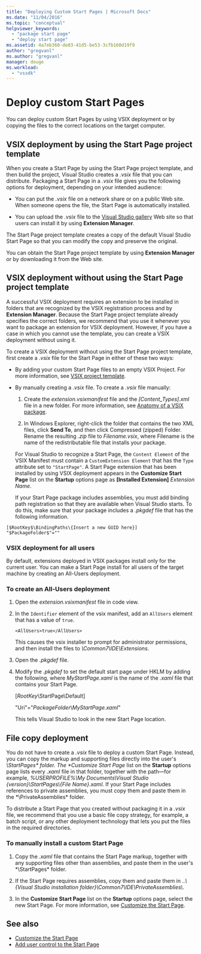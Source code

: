 ```yaml
---
title: "Deploying Custom Start Pages | Microsoft Docs"
ms.date: "11/04/2016"
ms.topic: "conceptual"
helpviewer_keywords:
  - "package start page"
  - "deploy start page"
ms.assetid: 4a7eb360-de83-41d5-be53-3cfb160d19f9
author: "gregvanl"
ms.author: "gregvanl"
manager: douge
ms.workload:
  - "vssdk"
---
```

# Deploy custom Start Pages

You can deploy custom Start Pages by using VSIX deployment or by copying the files to the correct locations on the target computer.

## VSIX deployment by using the Start Page project template

When you create a Start Page by using the Start Page project template, and then build the project, Visual Studio creates a *.vsix* file that you can distribute. Packaging a Start Page in a *.vsix* file gives you the following options for deployment, depending on your intended audience:

-   You can put the *.vsix* file on a network share or on a public Web site. When someone opens the file, the Start Page is automatically installed.

-   You can upload the *.vsix* file to the [Visual Studio gallery](http://go.microsoft.com/fwlink/?LinkID=123847) Web site so that users can install it by using **Extension Manager**.

The Start Page project template creates a copy of the default Visual Studio Start Page so that you can modify the copy and preserve the original.

You can obtain the Start Page project template by using **Extension Manager** or by downloading it from the Web site.

## VSIX deployment without using the Start Page project template
 A successful VSIX deployment requires an extension to be installed in folders that are recognized by the VSIX registration process and by **Extension Manager**. Because the Start Page project template already specifies the correct folders, we recommend that you use it whenever you want to package an extension for VSIX deployment. However, if you have a case in which you cannot use the template, you can create a VSIX deployment without using it.

 To create a VSIX deployment without using the Start Page project template, first create a *.vsix* file for the Start Page in either of these two ways:

- By adding your custom Start Page files to an empty VSIX Project. For more information, see [VSIX project template](../extensibility/vsix-project-template.md).

- By manually creating a *.vsix* file. To create a *.vsix* file manually:

  1.  Create the *extension.vsixmanifest* file and the *[Content_Types].xml* file in a new folder. For more information, see [Anatomy of a VSIX package](../extensibility/anatomy-of-a-vsix-package.md).

  2.  In Windows Explorer, right-click the folder that contains the two XML files, click **Send To**, and then click Compressed (zipped) Folder. Rename the resulting *.zip* file to *Filename.vsix*, where Filename is the name of the redistributable file that installs your package.

  For Visual Studio to recognize a Start Page, the `Content Element` of the VSIX Manifest must contain a `CustomExtension Element` that has the `Type` attribute set to `"StartPage"`. A Start Page extension that has been installed by using VSIX deployment appears in the **Customize Start Page** list on the **Startup** options page as **[Installed Extension]** *Extension Name*.

  If your Start Page package includes assemblies, you must add binding path registration so that they are available when Visual Studio starts. To do this, make sure that your package includes a *.pkgdef* file that has the following information.

```
[$RootKey$\BindingPaths\{Insert a new GUID here}]
"$PackageFolder$"=""
```

### VSIX deployment for all users
 By default, extensions deployed in VSIX packages install only for the current user. You can make a Start Page install for all users of the target machine by creating an All-Users deployment.

### To create an All-Users deployment

1.  Open the *extension.vsixmanifest* file in code view.

2.  In the `Identifier` element of the vsix manifest, add an `AllUsers` element that has a value of `true`.

    ```
    <AllUsers>true</AllUsers>
    ```

     This causes the vsix installer to prompt for administrator permissions, and then install the files to *\Common7\IDE\Extensions*.

3.  Open the *.pkgdef* file.

4.  Modify the *.pkgdef* to set the default start page under HKLM by adding the following, where *MyStartPage.xaml* is the name of the *.xaml* file that contains your Start Page.

     [$RootKey$\StartPage\Default]

     "Uri"="$PackageFolder$\\*MyStartPage.xaml*"

     This tells Visual Studio to look in the new Start Page location.

## File copy deployment
 You do not have to create a *.vsix* file to deploy a custom Start Page. Instead, you can copy the markup and supporting files directly into the user's <em>\StartPages\* folder. The **Customize Start Page</em>* list on the **Startup** options page lists every *.xaml* file in that folder, together with the path—for example, *%USERPROFILE%\My Documents\Visual Studio {version}\StartPages\\{File Name}.xaml*. If your Start Page includes references to private assemblies, you must copy them and paste them in the *\PrivateAssemblies\* folder.

 To distribute a Start Page that you created without packaging it in a *.vsix* file, we recommend that you use a basic file copy strategy, for example, a batch script, or any other deployment technology that lets you put the files in the required directories.

### To manually install a custom Start Page

1.  Copy the *.xaml* file that contains the Start Page markup, together with any supporting files other than assemblies, and paste them in the user's *\StartPages\* folder.

2.  If the Start Page requires assemblies, copy them and paste them in *..\\{Visual Studio installation folder}\Common7\IDE\PrivateAssemblies\\*.

3.  In the **Customize Start Page** list on the **Startup** options page, select the new Start Page. For more information, see [Customize the Start Page](../ide/customizing-the-start-page-for-visual-studio.md).

## See also

- [Customize the Start Page](../ide/customizing-the-start-page-for-visual-studio.md)
- [Add user control to the Start Page](../extensibility/adding-user-control-to-the-start-page.md)